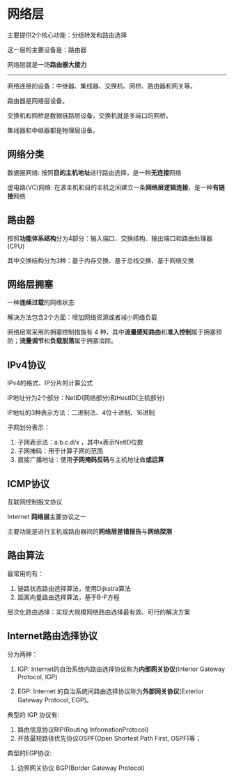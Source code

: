 # 网络层

主要提供2个核心功能：分组转发和路由选择

这一层的主要设备是：路由器

网络层就是一场**路由器大接力**

---

网络连接的设备：中继器、集线器、交换机、网桥、路由器和网关等。

路由器是网络层设备。

交换机和网桥是数据链路层设备，交换机就是多端口的网桥。

集线器和中继器都是物理层设备。

## 网络分类
数据报网络: 按照**目的主机地址**进行路由选择，是一种**无连接**网络

虚电路(VC)网络: 在源主机和目的主机之间建立一条**网络层逻辑连接**，是一种**有链接**网络

## 路由器
按照**功能体系结构**分为4部分：输入端口、交换结构、输出端口和路由处理器(CPU)

其中交换结构分为3种：基于内存交换、基于总线交换、基于网络交换

## 网络层拥塞
一种**连续过载**的网络状态

解决方法包含2个方面：增加网络资源或者减小网络负载

网络层常采用的拥塞控制措施有 4 种，其中**流量感知路由**和**准入控制**属于拥塞预防；**流量调节**和**负载脱落**属于拥塞消除。

## IPv4协议

IPv4的格式、IP分片的计算公式

IP地址分为2个部分：NetID(网络部分)和HostID(主机部分)

IP地址的3种表示方法：二进制法、4位十进制、16进制

子网划分表示：
1. 子网表示法：a.b.c.d/x ，其中x表示NetID位数
2. 子网掩码：用于计算子网的范围
3. 直接广播地址：使用**子网掩码反码**与主机地址做**或运算**

## ICMP协议
互联网控制报文协议

Internet **网络层**主要协议之一

主要功能是进行主机或路由器间的**网络层差错报告**与**网络探测**

## 路由算法
最常用的有：
1. 链路状态路由选择算法，使用Dijkstra算法
2. 距离向量路由选择算法，基于B-F方程

层次化路由选择：实现大规模网络路由选择最有效、可行的解决方案

## Internet路由选择协议

分为两种：
1. IGP: Internet的自治系统内路由选择协议称为**内部网关协议**(Interior Gateway Protocol, IGP)
   
2. EGP: Internet 的自治系统间路由选择协议称为**外部网关协议**(Exterior Gateway Protocol, EGP)。

典型的 IGP 协议有:
1. 路由信息协议RIP(Routing InformationProtocol)
2. 开放最短路径优先协议OSPF(Open Shortest Path First, OSPF)等；
   
典型的EGP协议:
1. 边界网关协议 BGP(Border Gateway Protocol)